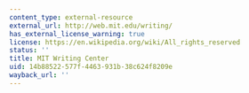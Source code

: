 ```yaml
---
content_type: external-resource
external_url: http://web.mit.edu/writing/
has_external_license_warning: true
license: https://en.wikipedia.org/wiki/All_rights_reserved
status: ''
title: MIT Writing Center
uid: 14b88522-577f-4463-931b-38c624f8209e
wayback_url: ''
---
```

